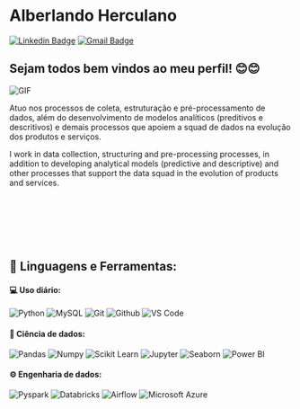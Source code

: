 # Alberlando Herculano
[![Linkedin Badge](https://img.shields.io/badge/-LinkedIn-blue?style=flat-square&logo=Linkedin&logoColor=white&link=https://www.linkedin.com/in/alberlando-herculano-513483141//)](https://www.linkedin.com/in/alberlando-herculano-513483141/)
[![Gmail Badge](https://img.shields.io/badge/-Gmail-red?style=flat-square&logo=Gmail&logoColor=white&link=alberlandoherculano@gmail.com)](alberlandoherculano@gmail.com)

## Sejam todos bem vindos ao meu perfil! 😊😊
<img align="left" alt="GIF" src="https://media.giphy.com/media/hrSFdM4rg8VFpXyz2m/giphy.gif" />

<br> 

Atuo nos processos de coleta, estruturação e pré-processamento de dados, além do desenvolvimento de modelos analíticos (preditivos e descritivos) e demais processos que apoiem a squad de dados na evolução dos produtos e serviços.

I work in data collection, structuring and pre-processing processes, in addition to developing analytical models (predictive and descriptive) and other processes that support the data squad in the evolution of products and services.

<br>
<br>
<br>
<br>
<br>

 ## 🚀 **Linguagens e Ferramentas:**

 #### 💻 Uso diário:
 ![Python](https://img.shields.io/badge/-Python-black?style=flat-square&logo=Python)
 ![MySQL](https://img.shields.io/badge/-MySQL-brightgreen)
 ![Git](https://img.shields.io/badge/-Git-black?style=flat-square&logo=Git)
 ![Github](https://img.shields.io/badge/-Github-black?style=flat-square&logo=Github)
 ![VS Code](https://img.shields.io/badge/-VS%20Code-black?style=flat-square&logo=visual-studio-code)
 
 #### 🎲 Ciência de dados:
 ![Pandas](https://img.shields.io/badge/-Pandas-black?style=flat-square&logo=Pandas)
 ![Numpy](https://img.shields.io/badge/-Numpy-black?style=flat-square&logo=Numpy)
 ![Scikit Learn](https://img.shields.io/badge/-Scikit%20Learn-black?style=flat-square&logo=scikit-learn)
 ![Jupyter](https://img.shields.io/badge/-Jupyter-black?style=flat-square&logo=Jupyter)
 ![Seaborn](https://img.shields.io/badge/-Seaborn-red)
 ![Power BI](https://img.shields.io/badge/-Power%20BI-black?style=plastic&logo=Power-BI)

 #### ⚙️ Engenharia de dados:
 ![Pyspark](https://img.shields.io/badge/-Pyspark-black?style=flat-square&logo=Apache-Spark)
 ![Databricks](https://img.shields.io/badge/-Databricks-black?style=flat-square&logo=Databricks)
 ![Airflow](https://img.shields.io/badge/-Airflow-black?style=flat-square&logo=Apache-Airflow)
 ![Microsoft Azure](https://img.shields.io/badge/-Azure-black?style=flat-square&logo=Microsoft-Azure)
 
